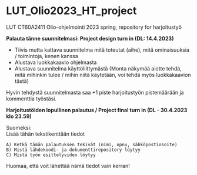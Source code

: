 # LUT_Olio2023_HT_project
LUT CT60A2411 Olio-ohjelmointi 2023 spring, repository for harjoitustyö  

**Palauta tänne suunnitelmasi: Project design turn in (DL: 14.4.2023)**    

   - Tiivis mutta kattava suunnitelma mitä toteutat (aihe), mitä ominaisuuksia / toimintoja, kenen kanssa
   - Alustava luokkakaavio ohjelmasta
   - Alustava suunnitelma käyttöliittymästä (Monta näkymää aiotte tehdä, mitä mihinkin tulee / mihin niitä käytetään, voi tehdä myös luokkakaavion tästä)

Hyvin tehdystä suunnitelmasta saa +1 piste harjoitustyön pistemäärään ja kommenttia työstäsi.


**Harjoitustöiden lopullinen palautus / Project final turn in (DL - 30.4.2023 klo 23.59)**   

Suomeksi:  
Lisää tähän tekstikenttään tiedot   

    A) Ketkä tämän palautuksen tekivät (nimi, opnu, sähköpostiosoite)
    B) Mistä lähdekoodi- ja dokumenttirepository löytyy
    C) Mistä työn esittelyvideo löytyy

Huomaa, että voit lähettää nämä tiedot vain kerran!

